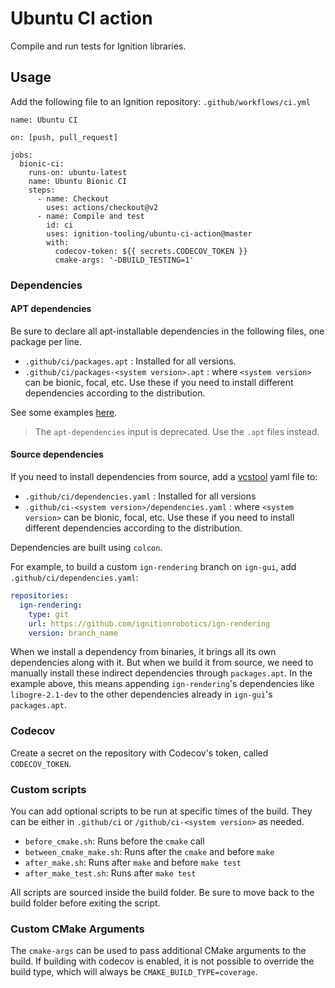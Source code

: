 # Ubuntu CI action

Compile and run tests for Ignition libraries.

## Usage

Add the following file to an Ignition repository:
`.github/workflows/ci.yml`

```
name: Ubuntu CI

on: [push, pull_request]

jobs:
  bionic-ci:
    runs-on: ubuntu-latest
    name: Ubuntu Bionic CI
    steps:
      - name: Checkout
        uses: actions/checkout@v2
      - name: Compile and test
        id: ci
        uses: ignition-tooling/ubuntu-ci-action@master
        with:
          codecov-token: ${{ secrets.CODECOV_TOKEN }}
          cmake-args: '-DBUILD_TESTING=1'
```

### Dependencies

#### APT dependencies

Be sure to declare all apt-installable dependencies in the following files, one
package per line.

* `.github/ci/packages.apt` : Installed for all versions.
* `.github/ci/packages-<system version>.apt` : where `<system version>` can be
  bionic, focal, etc. Use these if you need to install different dependencies
  according to the distribution.

See some examples
[here](https://github.com/ignitionrobotics/ign-gazebo/tree/ign-gazebo5/.github/ci).

> The `apt-dependencies` input is deprecated. Use the `.apt` files instead.

#### Source dependencies

If you need to install dependencies from source, add a
[vcstool](https://github.com/dirk-thomas/vcstool) yaml file to:

* `.github/ci/dependencies.yaml` : Installed for all versions
* `.github/ci-<system version>/dependencies.yaml` : where `<system version>`
  can be bionic, focal, etc. Use these if you need to install different
  dependencies according to the distribution.

Dependencies are built using `colcon`.

For example, to build a custom `ign-rendering` branch on `ign-gui`, add
`.github/ci/dependencies.yaml`:

```.yaml
repositories:
  ign-rendering:
    type: git
    url: https://github.com/ignitionrobotics/ign-rendering
    version: branch_name
```

When we install a dependency from binaries, it brings all its own
dependencies along with it. But when we build it from source, we need to
manually install these indirect dependencies through `packages.apt`. In
the example above, this means appending `ign-rendering`'s dependencies like
`libogre-2.1-dev` to the other dependencies already in `ign-gui`'s
`packages.apt`.

### Codecov

Create a secret on the repository with Codecov's token, called `CODECOV_TOKEN`.

### Custom scripts

You can add optional scripts to be run at specific times of the build. They can
be either in `.github/ci` or `/github/ci-<system version>` as needed.

* `before_cmake.sh`: Runs before the `cmake` call
* `between_cmake_make.sh`: Runs after the `cmake` and before `make`
* `after_make.sh`: Runs after `make` and before `make test`
* `after_make_test.sh`: Runs after `make test`

All scripts are sourced inside the build folder. Be sure to move back to the
build folder before exiting the script.

### Custom CMake Arguments

The `cmake-args` can be used to pass additional CMake arguments to the build.
If building with codecov is enabled, it is not possible to override the build type,
which will always be `CMAKE_BUILD_TYPE=coverage`.
